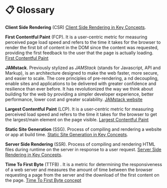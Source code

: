 # 📋 Glossary

**Client Side Rendering** (CSR) [Client Side Rendering in Key Concepts](../00-concepts/README.md#client-side-rendering-csr-and-single-page-applications-spa).

**First Contentful Paint** (FCP). It is a user-centric metric for measuring perceived page load speed and refers to the time it takes for the browser to render the first bit of content in the DOM since the content was requested, providing the first feedback to the user that the page is actually loading. [First Contentful Paint](https://web.dev/fcp/)

**JAMstack**. Previously stylized as _JAMStack_ (stands for Javascript, API and Markup), is an architecture designed to make the web faster, more secure, and easier to scale. The core principles of pre-rendering, a nd decoupling, enable sites and applications to be delivered with greater confidence and resilience than ever before. It has revolutionized the way we think about building for the web by providing a simpler developer experience, better performance, lower cost and greater scalability. [JAMstack website](https://jamstack.org/)

**Largest Contentful Paint** (LCP). It is a user-centric metric for measuring perceived load speed and refers to the time it takes for the browser to get the largest/main element on the page visible. [Largest Contentful Paint](https://web.dev/lcp/)

**Static Site Generation** (SSG). Process of compiling and rendering a website or app at build time. [Static Site Generation in Key Concepts](../00-concepts/README.md#static-site-generation).

**Server Side Rendering** (SSR). Process of compiling and rendering HTML files during runtime on the server in response to a user request. [Server Side Rendering in Key Concepts](../00-concepts/README.md#server-side-rendering-ssr).

**Time To First Byte** (TTFB) . It is a metric for determining the responsiveness of a web server and measures the amount of time between the browser requesting a page from the server and the download of the first content on the page. [Time To First Byte concept](https://developer.mozilla.org/en-US/docs/Glossary/time_to_first_byte)

